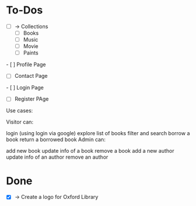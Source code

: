 # To-Dos

- [ ] -> Collections
  - [ ] Books
  - [ ] Music
  - [ ] Movie
  - [ ] Paints

- [ ] Profile Page

- [ ] Contact Page

- [ ] Login Page

- [ ] Register PAge

Use cases:

Visitor can:

login (using login via google)
explore list of books
filter and search
borrow a book
return a borrowed book
Admin can:

add new book
update info of a book
remove a book
add a new author
update info of an author
remove an author

# Done

- [x] -> Create a logo for Oxford Library
